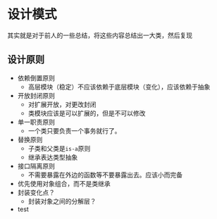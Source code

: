# 设计模式

其实就是对于前人的一些总结，将这些内容总结出一大类，然后复现

## 设计原则

- 依赖倒置原则
  - 高层模块（稳定）不应该依赖于底层模块（变化），应该依赖于抽象
- 开放封闭原则
  - 对扩展开放，对更改封闭
  - 类模块应该是可以扩展的，但是不可以修改
- 单一职责原则
  - 一个类只要负责一个事务就行了。
- 替换原则
  - 子类和父类是`is-a`原则
  - 继承表达类型抽象
- 接口隔离原则
  - 不需要暴露在外边的函数等不要暴露出去。应该小而完备
- 优先使用对象组合，而不是类继承
- 封装变化点？
  - 封装对象之间的分解层？
- test